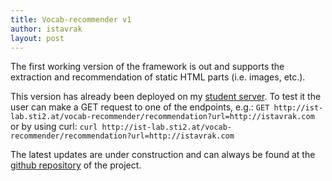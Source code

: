 ```yaml
---
title: Vocab-recommender v1
author: istavrak
layout: post
---
```

The first working version of the framework is out and supports the extraction and recommendation of static HTML parts (i.e. images, etc.).

This version has already been deployed on my [student server](http://ist-lab.sti2.at/vocab-recommender).
To test it the user can make a GET request to one of the endpoints, e.g.:
```GET http://ist-lab.sti2.at/vocab-recommender/recommendation?url=http://istavrak.com```
or by using curl:
```curl http://ist-lab.sti2.at/vocab-recommender/recommendation?url=http://istavrak.com```

The latest updates are under construction and can always be found at the [github repository](https://github.com/istavrak/vocab-recommender) of the project.
